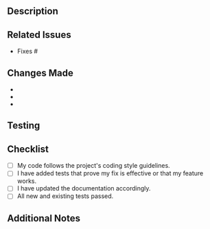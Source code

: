 <!--
Thank you for contributing to LaunchRail! 
Please provide a clear description of your changes.
-->

## Description

<!-- Describe the purpose and context of this pull request. What problem does it solve? -->



## Related Issues

<!-- Link any related issues here. Use keywords like "Fixes #123" or "Closes #456". -->

- Fixes #

## Changes Made

<!-- List the main changes introduced by this PR. -->

- 
- 
- 

## Testing

<!-- Describe how you tested these changes. Include steps to reproduce testing environments if applicable. -->



## Checklist

- [ ] My code follows the project's coding style guidelines.
- [ ] I have added tests that prove my fix is effective or that my feature works.
- [ ] I have updated the documentation accordingly.
- [ ] All new and existing tests passed.

## Additional Notes

<!-- Any other information relevant to this PR. -->
